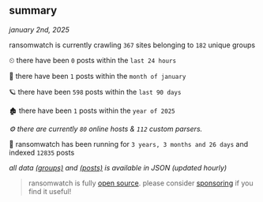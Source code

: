 
## summary
_january 2nd, 2025_

ransomwatch is currently crawling `367` sites belonging to `182` unique groups

⏲ there have been `0` posts within the `last 24 hours`

🦈 there have been `1` posts within the `month of january`

🪐 there have been `598` posts within the `last 90 days`

🏚 there have been `1` posts within the `year of 2025`

_⚙️ there are currently `80` online hosts & `112` custom parsers._

🦕 ransomwatch has been running for `3 years, 3 months and 26 days` and indexed `12835` posts

_all data  [(groups)](http://https://dataleak.hopeless99.top//groups) and [(posts)](http://https://dataleak.hopeless99.top//posts) is available in JSON (updated hourly)_

> ransomwatch is fully [open source](https://github.com/joshhighet/ransomwatch#ransomwatch--). please consider [sponsoring](https://github.com/sponsors/joshhighet) if you find it useful!
